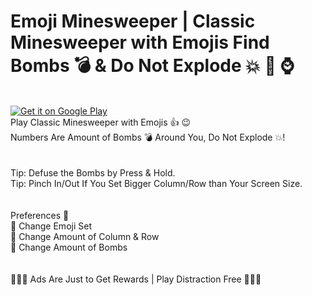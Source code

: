 # Emoji Minesweeper | Classic Minesweeper with Emojis Find Bombs 💣 &amp; Do Not Explode 💥 📱 ⌚
<br/>
<a href='https://play.google.com/store/apps/details?id=net.geekstools.emoji.minesweeper&pcampaignid=MKT-Other-global-all-co-prtnr-py-PartBadge-Mar2515-1'><img alt='Get it on Google Play' src='https://play.google.com/intl/en_gb/badges/images/generic/en_badge_web_generic.png'/></a>
<br/>
Play Classic Minesweeper with Emojis 👍 😉<br/>
Numbers Are Amount of Bombs 💣 Around You, Do Not Explode 💥!<br/>
<br/>
<br/>
Tip: Defuse the Bombs by Press & Hold.<br/>
Tip: Pinch In/Out If You Set Bigger Column/Row than Your Screen Size.<br/>
<br/>
<br/>
Preferences 🔧<br/>
🔵 Change Emoji Set<br/>
🔵 Change Amount of Column & Row<br/>
🔵 Change Amount of Bombs<br/>
<br/>
<br/>
💎💎💎 Ads Are Just to Get Rewards | Play Distraction Free 💎💎💎<br/>
